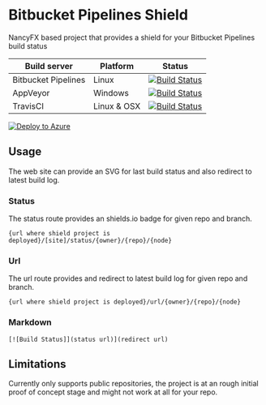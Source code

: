 # Bitbucket Pipelines Shield
NancyFX based project that provides a shield for your Bitbucket Pipelines build status


| Build server                | Platform     | Status                                                                                                                    |
|-----------------------------|--------------|---------------------------------------------------------------------------------------------------------------------------|
| Bitbucket Pipelines         | Linux        | [![Build Status](https://cakebitbucketpipelinesshield.azurewebsites.net/status/devlead/bitbucketpipelinesshield/master)](https://bitbucketshield.azurewebsites.net/url/devlead/bitbucketpipelinesshield/master) |
| AppVeyor                    | Windows      | [![Build Status](https://img.shields.io/appveyor/ci/devlead/BitbucketPipelinesShield/master.svg)](https://ci.appveyor.com/project/devlead/bitbucketpipelinesshield/branch/master) |
| TravisCI                    | Linux & OSX  | [![Build Status](https://travis-ci.org/devlead/BitbucketPipelinesShield.svg?branch=master)](https://travis-ci.org/devlead/BitbucketPipelinesShield) |

[![Deploy to Azure](http://azuredeploy.net/deploybutton.svg)](https://azuredeploy.net/)

## Usage
The web site can provide an SVG for last build status and also redirect to latest build log.

### Status
The status route provides an shields.io badge for given repo and branch.
```
{url where shield project is deployed}/[site]/status/{owner}/{repo}/{node}
```
### Url
The url route provides and redirect to latest build log for given repo and branch.
```
{url where shield project is deployed}/url/{owner}/{repo}/{node}
```
### Markdown
```
[![Build Status]](status url)](redirect url)
```

## Limitations
Currently only supports public repositories, the project is at an rough initial proof of concept stage and might not work at all for your repo.
